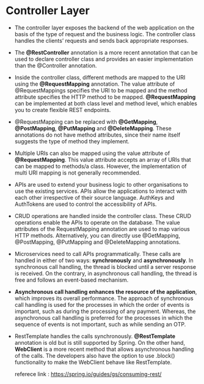 # Controller Layer 

- The controller layer exposes the backend of the web application on the basis of the type of request and the business logic. The controller class handles the clients’ requests and sends back appropriate responses. 

- The **@RestController** annotation is a more recent annotation that can be used to declare controller class and provides an easier implementation than the @Controller annotation.

- Inside the controller class, different methods are mapped to the URI using the **@RequestMapping** annotation. The value attribute of @RequestMappings specifies the URI to be mapped and the method attribute specifies the HTTP method to be mapped. **@RequestMapping** can be implemented at both class level and method level, which enables you to create flexible REST endpoints. 

- @RequestMapping can be replaced with **@GetMapping**, **@PostMapping**, **@PutMapping** and **@DeleteMapping**. These annotations do not have method attributes, since their name itself suggests the type of method they implement. 

- Multiple URIs can also be mapped using the value attribute of **@RequestMapping**. This value attribute accepts an array of URIs that can be mapped to methods/a class. However, the implementation of multi URI mapping is not generally recommended.

- APIs are used to extend your business logic to other organisations to use the existing services. APIs allow the applications to interact with each other irrespective of their source language. AuthKeys and AuthTokens are used to control the accessibility of APIs.

- CRUD operations are handled inside the controller class. These CRUD operations enable the APIs to operate on the database. The value attributes of the RequestMapping annotation are used to map various HTTP methods. Alternatively, you can directly use @GetMapping, @PostMapping, @PutMapping and @DeleteMapping annotations.

- Microservices need to call APIs programmatically. These calls are handled in either of two ways: **synchronously** and **asynchronously**. In synchronous call handling, the thread is blocked until a server response is received. On the contrary, in asynchronous call handling, the thread is free and follows an event-based mechanism. 

- **Asynchronous call handling enhances the resource of the application**, which improves its overall performance. The approach of synchronous call handling is used for the processes in which the order of events is important, such as during the processing of any payment. Whereas, the asynchronous call handling is preferred for the processes in which the sequence of events is not important, such as while sending an OTP. 

- RestTemplate handles the calls synchronously. **@RestTemplate**  annotation is old but is still supported by Spring. On the other hand, **WebClient** is a more recent method that allows asynchronous handling of the calls. The developers also have the option to use .block() functionality to make the WebClient behave like RestTemplate. 
  
  referece link : https://spring.io/guides/gs/consuming-rest/
